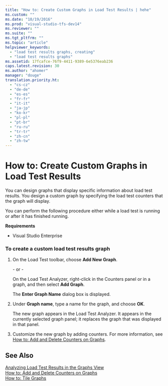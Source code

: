 ```yaml
---
title: "How to: Create Custom Graphs in Load Test Results | hehe"
ms.custom: ""
ms.date: "10/19/2016"
ms.prod: "visual-studio-tfs-dev14"
ms.reviewer: ""
ms.suite: ""
ms.tgt_pltfrm: ""
ms.topic: "article"
helpviewer_keywords: 
  - "load test results graphs, creating"
  - "load test results graphs"
ms.assetid: 17fcafce-76f9-4411-9389-6e5376eab236
caps.latest.revision: 30
ms.author: "ahomer"
manager: "douge"
translation.priority.ht: 
  - "cs-cz"
  - "de-de"
  - "es-es"
  - "fr-fr"
  - "it-it"
  - "ja-jp"
  - "ko-kr"
  - "pl-pl"
  - "pt-br"
  - "ru-ru"
  - "tr-tr"
  - "zh-cn"
  - "zh-tw"
---
```

# How to: Create Custom Graphs in Load Test Results
You can design graphs that display specific information about load test results. You design a custom graph by specifying the load test counters that the graph will display.  
  
 You can perform the following procedure either while a load test is running or after it has finished running.  
  
 **Requirements**  
  
-   Visual Studio Enterprise  
  
### To create a custom load test results graph  
  
1.  On the Load Test toolbar, choose **Add New Graph**.  
  
     \- or -  
  
     On the Load Test Analyzer, right-click in the Counters panel or in a graph, and then select **Add Graph**.  
  
     The **Enter Graph Name** dialog box is displayed.  
  
2.  Under **Graph name**, type a name for the graph, and choose **OK**.  
  
     The new graph appears in the Load Test Analyzer. It appears in the currently selected graph panel; it replaces the graph that was displayed in that panel.  
  
3.  Customize the new graph by adding counters. For more information, see [How to: Add and Delete Counters on Graphs](../test/how-to--add-and-delete-counters-on-graphs-in-load-test-results.md).  
  
## See Also  
 [Analyzing Load Test Results in the Graphs View](../test/analyzing-load-test-results-in-the-graphs-view-of-the-load-test-analyzer.md)   
 [How to: Add and Delete Counters on Graphs](../test/how-to--add-and-delete-counters-on-graphs-in-load-test-results.md)   
 [How to: Tile Graphs](../test/how-to--tile-graphs-in-load-test-results.md)